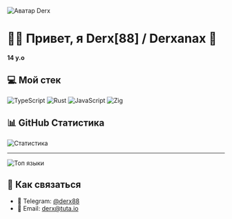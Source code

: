 ![Аватар Derx](https://avatars.githubusercontent.com/u/231401743?v=4)

# 🏴‍☠ Привет, я Derx[88] / Derxanax 🎱

__14 y.o__
## 💻 Мой стек

![TypeScript](https://img.shields.io/badge/-TypeScript-3178C6?style=flat-square&logo=typescript&logoColor=white)
![Rust](https://img.shields.io/badge/-Rust-000000?style=flat-square&logo=rust&logoColor=white)
![JavaScript](https://img.shields.io/badge/-JavaScript-F7DF1E?style=flat-square&logo=javascript&logoColor=black)
![Zig](https://img.shields.io/badge/-Zig-EC9221?style=flat-square&logo=zig&logoColor=white)

## 📊 GitHub Статистика

![Статистика](https://github-readme-stats.vercel.app/api?username=derxanax&show_icons=true&theme=radical)

---

![Топ языки](https://github-readme-stats.vercel.app/api/top-langs/?username=derxanax&layout=compact&theme=radical)

## 📱 Как связаться
- 💬 Telegram: [@derx88](https://t.me/derx88)
- 📧 Email: derx@tuta.io

